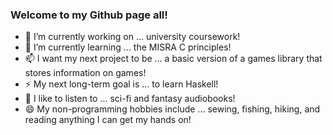 ### Welcome to my Github page all!

- 🔭 I’m currently working on ... university coursework!
- 🌱 I’m currently learning ... the MISRA C principles! 
- 📫 I want my next project to be ... a basic version of a games library that stores information on games!
- ⚡ My next long-term goal is ... to learn Haskell!
- 💬 I like to listen to ... sci-fi and fantasy audiobooks!
- 😄 My non-programming hobbies include ... sewing, fishing, hiking, and reading anything I can get my hands on!

